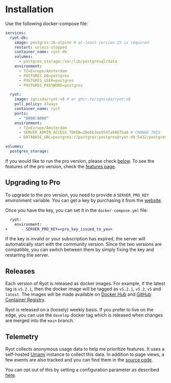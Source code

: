 # Installation

Use the following docker-compose file:

```yaml
services:
  ryot-db:
    image: postgres:16-alpine # at-least version 15 is required
    restart: unless-stopped
    container_name: ryot-db
    volumes:
      - postgres_storage:/var/lib/postgresql/data
    environment:
      - TZ=Europe/Amsterdam
      - POSTGRES_DB=postgres
      - POSTGRES_USER=postgres
      - POSTGRES_PASSWORD=postgres

  ryot:
    image: ignisda/ryot:v8 # or ghcr.io/ignisda/ryot:v8
    pull_policy: always
    container_name: ryot
    ports:
      - "8000:8000"
    environment:
      - TZ=Europe/Amsterdam
      - SERVER_ADMIN_ACCESS_TOKEN=28ebb3ae554fa9867ba0 # CHANGE THIS
      - DATABASE_URL=postgres://postgres:postgres@ryot-db:5432/postgres

volumes:
  postgres_storage:
```

If you would like to run the pro version, please check [below](#upgrading-to-pro). To see
the features of the pro version, check the [features page]({{extra.main_website_url}}).

## Upgrading to Pro

To upgrade to the pro version, you need to provide a `SERVER_PRO_KEY` environment variable.
You can get a key by purchasing it from the [website]({{extra.main_website_url}}).

Once you have the key, you can set it in the `docker-compose.yml` file:

```diff
  ryot:
    environment:
+      - SERVER_PRO_KEY=<pro_key_issued_to_you>
```

If the key is invalid or your subscription has expired, the server will automatically start
with the community version. Since the two versions are compatible, you can switch between
them by simply fixing the key and restarting the server.

## Releases

Each version of Ryot is released as docker images. For example, if the latest tag is
`v5.2.1`, then the docker image will be tagged as `v5.2.1`, `v5.2`, `v5` and `latest`. The
images will be made available on [Docker Hub](https://hub.docker.com/r/ignisda/ryot) and
[GitHub Container Registry](https://ghcr.io/ignisda/ryot).

Ryot is released on a (loosely) weekly basis. If you prefer to live on the edge, you can
use the `develop` docker tag which is released when changes are merged into the `main`
branch.

## Telemetry

Ryot collects anonymous usage data to help me prioritize features. It uses a self-hosted
[Umami](https://umami.is/) instance to collect this data. In addition to page views, a
few events are also tracked and you can find them in the [source code](https://github.com/IgnisDa/ryot/blob/6722ceb913a9c2fd67392d5812b76a30036142d1/apps/frontend/app/lib/hooks.ts#L140-L174).

You can opt out of this by setting a configuration parameter as described
[here](./configuration.md#important-parameters).
